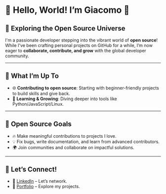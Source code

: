 # 🌟 Hello, World! I’m Giacomo 👋

## 🌱 Exploring the Open Source Universe  
I'm a passionate developer stepping into the vibrant world of **open source**! While I've been crafting personal projects on GitHub for a while, I’m now eager to **collaborate, contribute, and grow** with the global developer community.

---

## 🔭 What I’m Up To  
- 🌐 **Contributing to open source**: Starting with beginner-friendly projects to build skills and give back.  
- 📖 **Learning & Growing**: Diving deeper into tools like Python/JavaScript/Linux.
---

## 📌 Open Source Goals  
- 🔥 Make meaningful contributions to projects I love.  
- 💡 Fix bugs, write documentation, and learn from advanced contributors.  
- 🌍 Join communities and collaborate on impactful solutions.

---

## 💬 Let’s Connect!  
- 💼 [LinkedIn](https://linkedin.com/in/giacomol) – Let’s network.  
- 🌟 [Portfolio](https://giacomolorenzi.info/) – Explore my projects.
